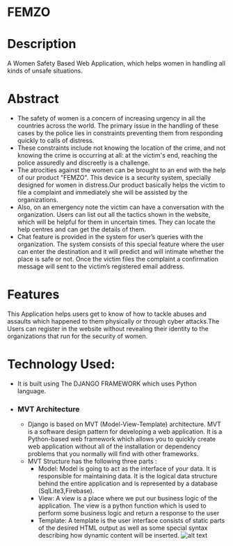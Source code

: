 # FEMZO
# Description
A Women Safety Based Web Application,  which helps women in handling all kinds of unsafe situations.
# Abstract
- The safety of women is a concern of increasing urgency in all the countries across the world.
The primary issue in the handling of these cases by the police lies in constraints preventing
them from responding quickly to calls of distress.
- These constraints include not knowing the
location of the crime, and not knowing the crime is occurring at all: at the victim's end,
reaching the police assuredly and discreetly is a challenge. 
- The atrocities against the women
can be brought to an end with the help of our product "FEMZO". This device is a security
system, specially designed for women in distress.Our product basically helps the victim to
file a complaint and immediately she will be assisted by the organizations.
- Also,
on an emergency note the victim can have a conversation with the organization. Users can
list out all the tactics shown in the website, which will be helpful for them in uncertain times.
They can locate the help centres and can get the details of them.
- Chat feature is provided in
the system for user’s queries with the organization. The system consists of this special feature
where the user can enter the destination and it will predict and will intimate whether the place
is safe or not. Once the victim files the complaint a confirmation message will sent to the
victim’s registered email address.
# Features
This Application helps users get to know of how to tackle abuses and assaults which happened to them physically or through cyber attacks.The Users can register in the website without revealing their identity to the organizations that run for the security of women.


# Technology Used:
- It is built using The DJANGO FRAMEWORK which uses Python language.
- ### MVT Architecture
    - Django is based on MVT (Model-View-Template) architecture. MVT is a software design pattern for developing a web application. It is a Python-based web framework which allows you to quickly create web application without all of the installation or dependency problems that you normally will find with other frameworks.
    - MVT Structure has the following three parts :
        - Model: Model is going to act as the interface of your data. It is responsible for maintaining data. It is the logical data structure behind the entire application and is represented by a database (SqlLite3,Firebase).
        - View: A view is a place where we put our business logic of the application. The view is a python function which is used to perform some business logic and return a response to the user
        - Template: A template is the user interface consists of static parts of the desired HTML output as well as some special syntax describing how dynamic content will be inserted.
     ![alt text](https://www.javatpoint.com/django/images/django-mvt-based-control-flow.png)

 
